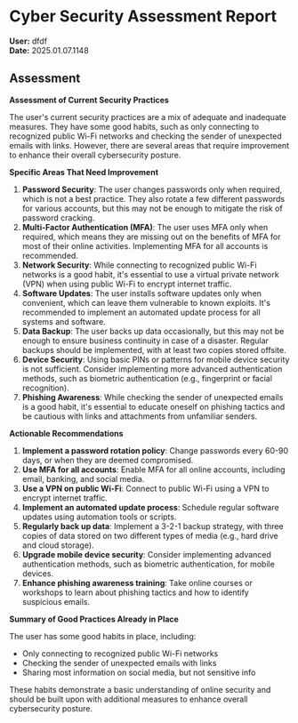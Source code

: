 # Cyber Security Assessment Report
**User:** dfdf  
**Date:** 2025.01.07.1148

## Assessment

**Assessment of Current Security Practices**

The user's current security practices are a mix of adequate and inadequate measures. They have some good habits, such as only connecting to recognized public Wi-Fi networks and checking the sender of unexpected emails with links. However, there are several areas that require improvement to enhance their overall cybersecurity posture.

**Specific Areas That Need Improvement**

1. **Password Security**: The user changes passwords only when required, which is not a best practice. They also rotate a few different passwords for various accounts, but this may not be enough to mitigate the risk of password cracking.
2. **Multi-Factor Authentication (MFA)**: The user uses MFA only when required, which means they are missing out on the benefits of MFA for most of their online activities. Implementing MFA for all accounts is recommended.
3. **Network Security**: While connecting to recognized public Wi-Fi networks is a good habit, it's essential to use a virtual private network (VPN) when using public Wi-Fi to encrypt internet traffic.
4. **Software Updates**: The user installs software updates only when convenient, which can leave them vulnerable to known exploits. It's recommended to implement an automated update process for all systems and software.
5. **Data Backup**: The user backs up data occasionally, but this may not be enough to ensure business continuity in case of a disaster. Regular backups should be implemented, with at least two copies stored offsite.
6. **Device Security**: Using basic PINs or patterns for mobile device security is not sufficient. Consider implementing more advanced authentication methods, such as biometric authentication (e.g., fingerprint or facial recognition).
7. **Phishing Awareness**: While checking the sender of unexpected emails is a good habit, it's essential to educate oneself on phishing tactics and be cautious with links and attachments from unfamiliar senders.

**Actionable Recommendations**

1. **Implement a password rotation policy**: Change passwords every 60-90 days, or when they are deemed compromised.
2. **Use MFA for all accounts**: Enable MFA for all online accounts, including email, banking, and social media.
3. **Use a VPN on public Wi-Fi**: Connect to public Wi-Fi using a VPN to encrypt internet traffic.
4. **Implement an automated update process**: Schedule regular software updates using automation tools or scripts.
5. **Regularly back up data**: Implement a 3-2-1 backup strategy, with three copies of data stored on two different types of media (e.g., hard drive and cloud storage).
6. **Upgrade mobile device security**: Consider implementing advanced authentication methods, such as biometric authentication, for mobile devices.
7. **Enhance phishing awareness training**: Take online courses or workshops to learn about phishing tactics and how to identify suspicious emails.

**Summary of Good Practices Already in Place**

The user has some good habits in place, including:

* Only connecting to recognized public Wi-Fi networks
* Checking the sender of unexpected emails with links
* Sharing most information on social media, but not sensitive info

These habits demonstrate a basic understanding of online security and should be built upon with additional measures to enhance overall cybersecurity posture.

